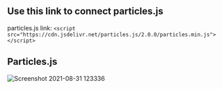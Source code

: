 ## Use this link to connect particles.js
particles.js link:
````<script src="https://cdn.jsdelivr.net/particles.js/2.0.0/particles.min.js"></script>````
## Particles.js
![Screenshot 2021-08-31 123336](https://user-images.githubusercontent.com/88188721/131453891-f26e4189-a419-4250-9761-5cbf8e10116e.png)
